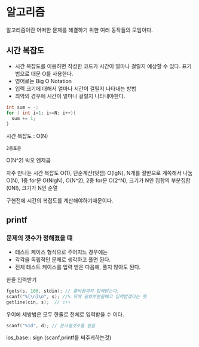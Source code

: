 # 알고리즘
알고리즘이란 어떠한 문제를 해결하기 위한 여러 동작들의 모임이다.

## 시간 복잡도
* 시간 복잡도를 이용하면 작성한 코드가 시간이 얼마나 걸릴지 예상할 수 있다.
표기법으로 대문 O를 사용한다.
* 영어로는 Big O Notation
* 입력 크기에 대해서 얼마나 시간이 걸릴지 나타내는 방법
* 최악의 경우에 시간이 얼마나 걸릴지 나타내야한다.

```c
int sum = -;
for ( int i=1; i<=N; i++){
  sum += 1;
}
```
시간 복잡도 : O(N)

```
2중포문
```
O(N^2) 빅오 엔제곱

자주 만나는 시간 복잡도
O(1), 단순계산(덧셈)
O(lgN),  N개를 절반으로 계쏙해서 나눔
O(N), 1중 for문
O(NlgN),
O(N^2), 2중 for문
O(2^N),  크기가 N인 집합의 부분집합
(0N!), 크기가 N인 순열

구현전에 시간의 복잡도를 계산해야하기때문이다.


## printf
### 문제의 갯수가 정해졌을 떄
* 테스트 케이스 형식으로 주어지느 경우에는
* 각각을 독립적인 문제로 생각하고 풀면 된다.
* 전체 테스트 케이스를 입력 받은 다음에, 풀지 않아도 된다.



한줄 입력받기

```c
fgets(s, 100, stdin); // 줄바꿈까지 입력받는다.
scanf("%[\n]\n", s); //% 뒤에 괄호부분을빼고 입력받겠다는 뜻
getline(cin, s);  // c++
```
우이에 세방법은 모두 한줄로 전체로 입력받을 수 이다.

```c
scanf("%1d", d); // 문자열갯수를 받음
```








ios_base:: sign (scanf,printf를 써주게하는것)
